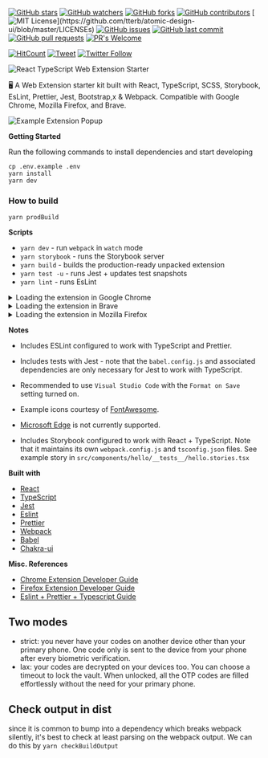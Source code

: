 [![GitHub stars](https://img.shields.io/github/stars/aeksco/react-typescript-web-extension-starter.svg?style=social&label=Stars&style=plastic)]()
[![GitHub watchers](https://img.shields.io/github/watchers/aeksco/react-typescript-web-extension-starter.svg?style=social&label=Watch&style=plastic)]()
[![GitHub forks](https://img.shields.io/github/forks/aeksco/react-typescript-web-extension-starter.svg?style=social&label=Fork&style=plastic)]()
[![GitHub contributors](https://img.shields.io/github/contributors/aeksco/react-typescript-web-extension-starter.svg)](https://github.com/aeksco/react-typescript-web-extension-starter/graphs/contributors)
[![MIT License](https://img.shields.io/apm/l/atomic-design-ui.svg?)](https://github.com/tterb/atomic-design-ui/blob/master/LICENSEs)
[![GitHub issues](https://img.shields.io/github/issues/aeksco/react-typescript-web-extension-starter.svg)](https://github.com/aeksco/react-typescript-web-extension-starter/issues)
[![GitHub last commit](https://img.shields.io/github/last-commit/aeksco/react-typescript-web-extension-starter.svg)](https://github.com/aeksco/react-typescript-web-extension-starter/commits/master)
[![GitHub pull requests](https://img.shields.io/github/issues-pr/aeksco/react-typescript-web-extension-starter.svg?style=flat)]()
[![PR's Welcome](https://img.shields.io/badge/PRs-welcome-brightgreen.svg?style=flat)](http://makeapullrequest.com)

[![HitCount](http://hits.dwyl.com/aeksco/react-typescript-web-extension-starter.svg)](http://hits.dwyl.com/aeksco/react-typescript-web-extension-starter)
[![Tweet](https://img.shields.io/twitter/url/https/github.com/aeksco/react-typescript-web-extension-starter.svg?style=social)](https://twitter.com/intent/tweet?text=https://github.com/aeksco/react-typescript-web-extension-starter)
[![Twitter Follow](https://img.shields.io/twitter/follow/aeksco.svg?style=social)](https://twitter.com/aeksco)

![React TypeScript Web Extension Starter](https://i.imgur.com/DLXldrn.png)

:desktop_computer: A Web Extension starter kit built with React, TypeScript, SCSS, Storybook, EsLint, Prettier, Jest, Bootstrap,x &amp; Webpack. Compatible with Google Chrome, Mozilla Firefox, and Brave.

![Example Extension Popup](https://i.imgur.com/Wp37usG.png 'Example Extension Popup')

**Getting Started**

Run the following commands to install dependencies and start developing

```
cp .env.example .env
yarn install
yarn dev
```

### How to build

```
yarn prodBuild
```

**Scripts**

- `yarn dev` - run `webpack` in `watch` mode
- `yarn storybook` - runs the Storybook server
- `yarn build` - builds the production-ready unpacked extension
- `yarn test -u` - runs Jest + updates test snapshots
- `yarn lint` - runs EsLint

<details>
  <summary>Loading the extension in Google Chrome</summary>

In [Google Chrome](https://www.google.com/chrome/), open up [chrome://extensions](chrome://extensions) in a new tab. Make sure the `Developer Mode` checkbox in the upper-right corner is turned on. Click `Load unpacked` and select the `dist` directory in this repository - your extension should now be loaded.

![Installed Extension in Google Chrome](https://i.imgur.com/ORuHbDR.png 'Installed Extension in Google Chrome')

</details>

<details>
  <summary>Loading the extension in Brave</summary>

In [Brave](https://brave.com/), open up [brave://extensions](brave://extensions) in a new tab. Make sure the `Developer Mode` checkbox in the upper-right corner is turned on. Click `Load unpacked` and select the `dist` directory in this repository - your extension should now be loaded.

![Installed Extension in Brave](https://i.imgur.com/z8lW02m.png 'Installed Extension in Brave')

</details>

<details>
  <summary>Loading the extension in Mozilla Firefox</summary>

In [Mozilla Firefox](https://www.mozilla.org/en-US/firefox/new/), open up the [about:debugging](about:debugging) page in a new tab. Click the `Load Temporary Add-on...` button and select the `manfiest.json` from the `dist` directory in this repository - your extension should now be loaded.

![Installed Extension in Mozilla Firefox](https://i.imgur.com/gO2Lrb5.png 'Installed Extension in Mozilla Firefox')

</details>

**Notes**

- Includes ESLint configured to work with TypeScript and Prettier.

- Includes tests with Jest - note that the `babel.config.js` and associated dependencies are only necessary for Jest to work with TypeScript.

- Recommended to use `Visual Studio Code` with the `Format on Save` setting turned on.

- Example icons courtesy of [FontAwesome](https://fontawesome.com).

- [Microsoft Edge]() is not currently supported.

- Includes Storybook configured to work with React + TypeScript. Note that it maintains its own `webpack.config.js` and `tsconfig.json` files. See example story in `src/components/hello/__tests__/hello.stories.tsx`

**Built with**

- [React](https://reactjs.org)
- [TypeScript](https://www.typescriptlang.org/)
- [Jest](https://jestjs.io)
- [Eslint](https://eslint.org/)
- [Prettier](https://prettier.io/)
- [Webpack](https://webpack.js.org/)
- [Babel](https://babeljs.io/)
- [Chakra-ui](https://chakra-ui.com/)

**Misc. References**

- [Chrome Extension Developer Guide](https://developer.chrome.com/extensions/devguide)
- [Firefox Extension Developer Guide](https://developer.mozilla.org/en-US/docs/Mozilla/Add-ons/WebExtensions/Your_first_WebExtension)
- [Eslint + Prettier + Typescript Guide](https://dev.to/robertcoopercode/using-eslint-and-prettier-in-a-typescript-project-53jb)

## Two modes

- strict: you never have your codes on another device other than your primary phone. One code only is sent to the device from your phone after every biometric verification.
- lax: your codes are decrypted on your devices too. You can choose a timeout to lock the vault. When unlocked, all the OTP codes are filled effortlessly without the need for your primary phone.

## Check output in dist

since it is common to bump into a dependency which breaks webpack silently, it's best to check at least parsing on the webpack output. We can do this by `yarn checkBuildOutput`
